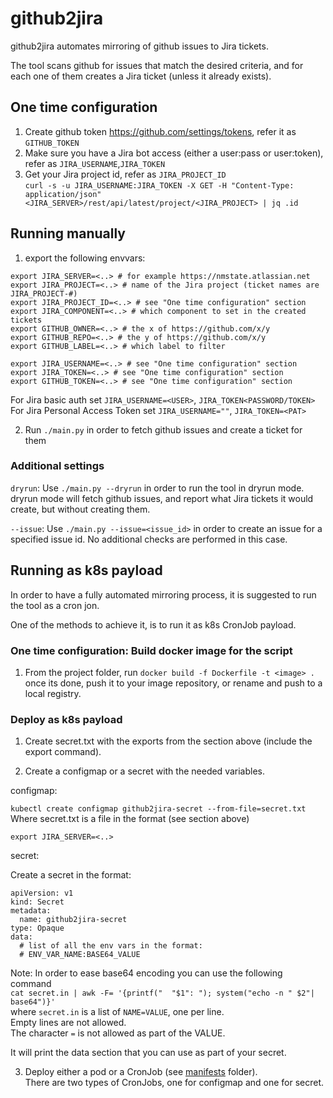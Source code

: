 # github2jira
github2jira automates mirroring of github issues to Jira tickets.

The tool scans github for issues that match the desired criteria,
and for each one of them creates a Jira ticket (unless it already exists).

## One time configuration
1. Create github token https://github.com/settings/tokens, refer it as `GITHUB_TOKEN`
2. Make sure you have a Jira bot access (either a user:pass or user:token), refer as `JIRA_USERNAME`,`JIRA_TOKEN`
3. Get your Jira project id, refer as `JIRA_PROJECT_ID`  
`curl -s -u JIRA_USERNAME:JIRA_TOKEN -X GET -H "Content-Type: application/json" <JIRA_SERVER>/rest/api/latest/project/<JIRA_PROJECT> | jq .id`

## Running manually

1. export the following envvars:
```
export JIRA_SERVER=<..> # for example https://nmstate.atlassian.net
export JIRA_PROJECT=<..> # name of the Jira project (ticket names are JIRA_PROJECT-#)
export JIRA_PROJECT_ID=<..> # see "One time configuration" section
export JIRA_COMPONENT=<..> # which component to set in the created tickets
export GITHUB_OWNER=<..> # the x of https://github.com/x/y
export GITHUB_REPO=<..> # the y of https://github.com/x/y
export GITHUB_LABEL=<..> # which label to filter

export JIRA_USERNAME=<..> # see "One time configuration" section
export JIRA_TOKEN=<..> # see "One time configuration" section
export GITHUB_TOKEN=<..> # see "One time configuration" section
```

For Jira basic auth set `JIRA_USERNAME=<USER>`, `JIRA_TOKEN<PASSWORD/TOKEN>`  
For Jira Personal Access Token set `JIRA_USERNAME=""`, `JIRA_TOKEN=<PAT>`

2. Run `./main.py` in order to fetch github issues and create a ticket for them

### Additional settings

`dryrun`: Use `./main.py --dryrun` in order to run the tool in dryrun mode.
dryrun mode will fetch github issues, and report what Jira tickets it would create,
but without creating them.

`--issue`: Use `./main.py --issue=<issue_id>` in order to create an issue for
a specified issue id.
No additional checks are performed in this case.

## Running as k8s payload

In order to have a fully automated mirroring process,
it is suggested to run the tool as a cron jon.

One of the methods to achieve it, is to run it as k8s CronJob payload.

### One time configuration: Build docker image for the script

1. From the project folder, run `docker build -f Dockerfile -t <image> .`  
once its done, push it to your image repository, or rename and push to a local registry.

### Deploy as k8s payload

1. Create secret.txt with the exports from the section above (include the export command).

2. Create a configmap or a secret with the needed variables.

configmap:

`kubectl create configmap github2jira-secret --from-file=secret.txt`  
Where secret.txt is a file in the format (see section above)
```
export JIRA_SERVER=<..>
```

secret:

Create a secret in the format:
```
apiVersion: v1
kind: Secret
metadata:
  name: github2jira-secret
type: Opaque
data:
  # list of all the env vars in the format:
  # ENV_VAR_NAME:BASE64_VALUE
```

Note:
In order to ease base64 encoding you can use the following command  
`cat secret.in | awk -F= '{printf("  "$1": "); system("echo -n " $2"| base64")}'`  
where `secret.in` is a list of `NAME=VALUE`, one per line.  
Empty lines are not allowed.  
The character `=` is not allowed as part of the VALUE.

It will print the data section that you can use as part of your secret.

3. Deploy either a pod or a CronJob (see [manifests](manifests) folder).  
There are two types of CronJobs, one for configmap and one for secret.

